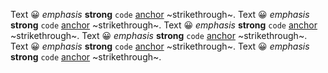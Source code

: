 Text 😀 *emphasis* **strong** `code` [anchor](href) ~strikethrough~.
Text 😀 *emphasis* **strong** `code` [anchor](href) ~strikethrough~.
Text 😀 *emphasis* **strong** `code` [anchor](href) ~strikethrough~.
Text 😀 *emphasis* **strong** `code` [anchor](href) ~strikethrough~.
Text 😀 *emphasis* **strong** `code` [anchor](href) ~strikethrough~.
Text 😀 *emphasis* **strong** `code` [anchor](href) ~strikethrough~.
